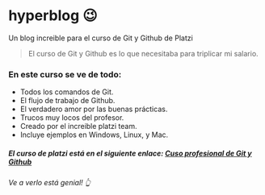 # hyperblog 😉
Un blog increible para el curso de Git y Github de Platzi

> El curso de Git y Github es lo que necesitaba para triplicar mi salario.


### **En este curso se ve de todo:**

-  Todos los comandos de Git.
-  El flujo de trabajo de Github.
-  El verdadero amor por las buenas prácticas.
-  Trucos muy locos del profesor.
-  Creado por el increible platzi team.
-   Incluye ejemplos en Windows, Linux, y Mac.

##### El curso de platzi está en el siguiente enlace: [Cuso profesional de Git y Github](https://platzi.com/cursos/git-github/ "Cuso profesional de Git y Github")
###### Ve a verlo está genial!  👆

